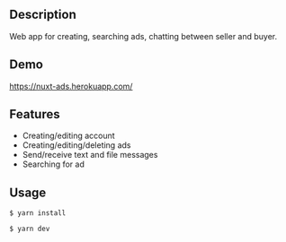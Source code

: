 ## Description
Web app for creating, searching ads, chatting between seller and buyer.

## Demo
https://nuxt-ads.herokuapp.com/

## Features
* Creating/editing account
* Creating/editing/deleting ads
* Send/receive text and file messages
* Searching for ad

## Usage
```
$ yarn install
```
```
$ yarn dev
```
